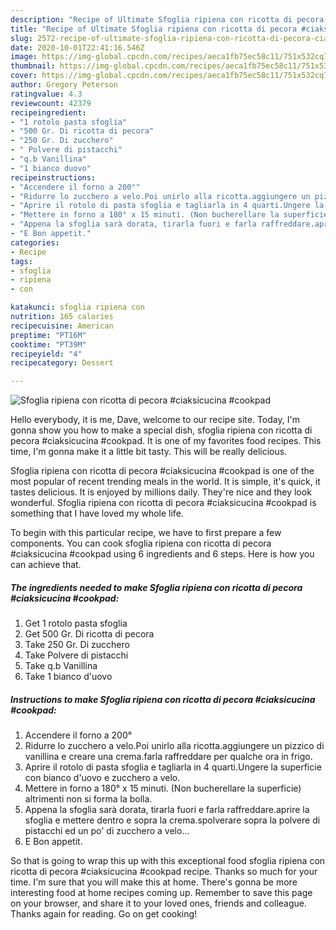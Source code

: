 ```yaml
---
description: "Recipe of Ultimate Sfoglia ripiena con ricotta di pecora #ciaksicucina #cookpad"
title: "Recipe of Ultimate Sfoglia ripiena con ricotta di pecora #ciaksicucina #cookpad"
slug: 2572-recipe-of-ultimate-sfoglia-ripiena-con-ricotta-di-pecora-ciaksicucina-cookpad
date: 2020-10-01T22:41:16.546Z
image: https://img-global.cpcdn.com/recipes/aeca1fb75ec58c11/751x532cq70/sfoglia-ripiena-con-ricotta-di-pecora-ciaksicucina-cookpad-recipe-main-photo.jpg
thumbnail: https://img-global.cpcdn.com/recipes/aeca1fb75ec58c11/751x532cq70/sfoglia-ripiena-con-ricotta-di-pecora-ciaksicucina-cookpad-recipe-main-photo.jpg
cover: https://img-global.cpcdn.com/recipes/aeca1fb75ec58c11/751x532cq70/sfoglia-ripiena-con-ricotta-di-pecora-ciaksicucina-cookpad-recipe-main-photo.jpg
author: Gregory Peterson
ratingvalue: 4.3
reviewcount: 42379
recipeingredient:
- "1 rotolo pasta sfoglia"
- "500 Gr. Di ricotta di pecora"
- "250 Gr. Di zucchero"
- " Polvere di pistacchi"
- "q.b Vanillina"
- "1 bianco duovo"
recipeinstructions:
- "Accendere il forno a 200°"
- "Ridurre lo zucchero a velo.Poi unirlo alla ricotta.aggiungere un pizzico di vanillina e creare una crema.farla raffreddare per qualche ora in frigo."
- "Aprire il rotolo di pasta sfoglia e tagliarla in 4 quarti.Ungere la superficie con bianco d&#39;uovo e zucchero a velo."
- "Mettere in forno a 180° x 15 minuti. (Non bucherellare la superficie) altrimenti non si forma la bolla."
- "Appena la sfoglia sarà dorata, tirarla fuori e farla raffreddare.aprire la sfoglia e mettere dentro e sopra la crema.spolverare sopra la polvere di pistacchi ed un po&#39; di zucchero a velo..."
- "E Bon appetit."
categories:
- Recipe
tags:
- sfoglia
- ripiena
- con

katakunci: sfoglia ripiena con 
nutrition: 165 calories
recipecuisine: American
preptime: "PT16M"
cooktime: "PT39M"
recipeyield: "4"
recipecategory: Dessert

---
```



![Sfoglia ripiena con ricotta di pecora #ciaksicucina #cookpad](https://img-global.cpcdn.com/recipes/aeca1fb75ec58c11/751x532cq70/sfoglia-ripiena-con-ricotta-di-pecora-ciaksicucina-cookpad-recipe-main-photo.jpg)

Hello everybody, it is me, Dave, welcome to our recipe site. Today, I'm gonna show you how to make a special dish, sfoglia ripiena con ricotta di pecora #ciaksicucina #cookpad. It is one of my favorites food recipes. This time, I'm gonna make it a little bit tasty. This will be really delicious.

Sfoglia ripiena con ricotta di pecora #ciaksicucina #cookpad is one of the most popular of recent trending meals in the world. It is simple, it's quick, it tastes delicious. It is enjoyed by millions daily. They're nice and they look wonderful. Sfoglia ripiena con ricotta di pecora #ciaksicucina #cookpad is something that I have loved my whole life.




To begin with this particular recipe, we have to first prepare a few components. You can cook sfoglia ripiena con ricotta di pecora #ciaksicucina #cookpad using 6 ingredients and 6 steps. Here is how you can achieve that.

<!--inarticleads1-->

##### The ingredients needed to make Sfoglia ripiena con ricotta di pecora #ciaksicucina #cookpad:

1. Get 1 rotolo pasta sfoglia
1. Get 500 Gr. Di ricotta di pecora
1. Take 250 Gr. Di zucchero
1. Take  Polvere di pistacchi
1. Take q.b Vanillina
1. Take 1 bianco d&#39;uovo




<!--inarticleads2-->

##### Instructions to make Sfoglia ripiena con ricotta di pecora #ciaksicucina #cookpad:

1. Accendere il forno a 200°
1. Ridurre lo zucchero a velo.Poi unirlo alla ricotta.aggiungere un pizzico di vanillina e creare una crema.farla raffreddare per qualche ora in frigo.
1. Aprire il rotolo di pasta sfoglia e tagliarla in 4 quarti.Ungere la superficie con bianco d&#39;uovo e zucchero a velo.
1. Mettere in forno a 180° x 15 minuti. (Non bucherellare la superficie) altrimenti non si forma la bolla.
1. Appena la sfoglia sarà dorata, tirarla fuori e farla raffreddare.aprire la sfoglia e mettere dentro e sopra la crema.spolverare sopra la polvere di pistacchi ed un po&#39; di zucchero a velo...
1. E Bon appetit.




So that is going to wrap this up with this exceptional food sfoglia ripiena con ricotta di pecora #ciaksicucina #cookpad recipe. Thanks so much for your time. I'm sure that you will make this at home. There's gonna be more interesting food at home recipes coming up. Remember to save this page on your browser, and share it to your loved ones, friends and colleague. Thanks again for reading. Go on get cooking!
